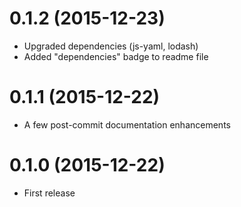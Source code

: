 # 0.1.2 (2015-12-23)

- Upgraded dependencies (js-yaml, lodash)
- Added "dependencies" badge to readme file

# 0.1.1 (2015-12-22)

- A few post-commit documentation enhancements

# 0.1.0 (2015-12-22)

- First release
